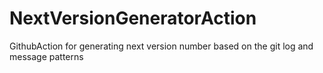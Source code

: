# NextVersionGeneratorAction
GithubAction for generating next version number based on the git log and message patterns
